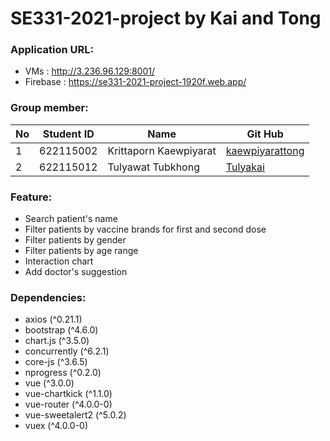 # SE331-2021-project by Kai and Tong
### Application URL:
* VMs : http://3.236.96.129:8001/
* Firebase : https://se331-2021-project-1920f.web.app/

### Group member:
No  | Student ID |  Name | Git Hub
----- | ----- | ----- | ----- |
1 | 622115002 | Krittaporn Kaewpiyarat | [kaewpiyarattong](https://github.com/kaewpiyarattong) |
2 | 622115012 | Tulyawat Tubkhong | [Tulyakai](https://github.com/Tulyakai) |

### Feature: 
* Search patient's name
* Filter patients by vaccine brands for first and second dose
* Filter patients by gender
* Filter patients by age range
* Interaction chart
* Add doctor's suggestion

### Dependencies:
* axios (^0.21.1)
* bootstrap (^4.6.0)
* chart.js (^3.5.0)
* concurrently (^6.2.1)
* core-js (^3.6.5)
* nprogress (^0.2.0)
* vue (^3.0.0)
* vue-chartkick (^1.1.0)
* vue-router (^4.0.0-0)
* vue-sweetalert2 (^5.0.2)
* vuex (^4.0.0-0)
